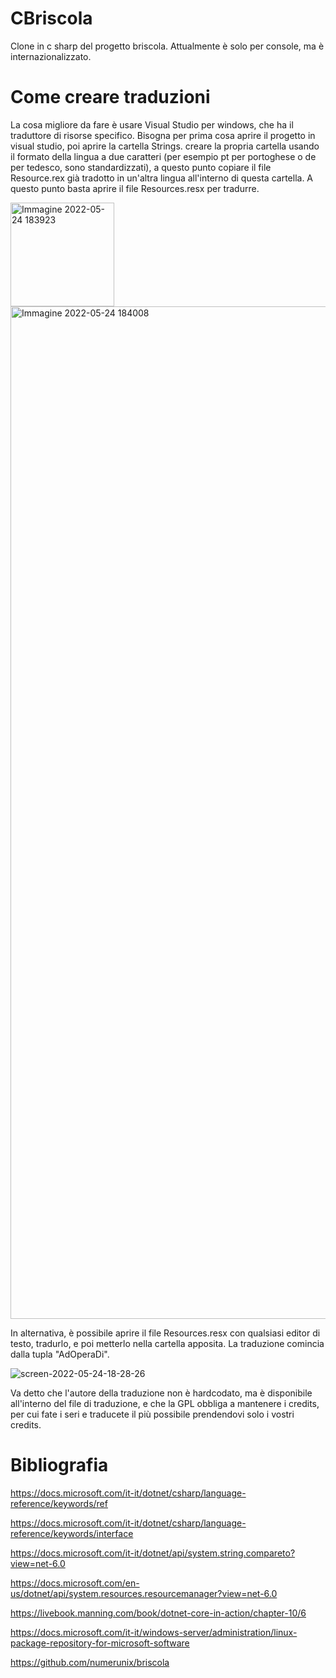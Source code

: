 # CBriscola
Clone in c sharp del progetto briscola.
Attualmente è solo per console, ma è internazionalizzato.

# Come creare traduzioni
La cosa migliore da fare è usare Visual Studio per windows, che ha il traduttore di risorse specifico.
Bisogna per prima cosa aprire il progetto in visual studio, poi aprire la cartella Strings. creare la propria cartella usando il formato della lingua a due caratteri (per esempio pt per portoghese o de per tedesco, sono standardizzati), a questo punto copiare il file Resource.rex già tradotto in un'altra lingua all'interno di questa cartella. A questo punto basta aprire il file Resources.resx per tradurre.

<img width="166" alt="Immagine 2022-05-24 183923" src="https://user-images.githubusercontent.com/49764967/170088182-ae8ebea9-ba57-4df8-a653-1b6fa29434d0.png">
<img width="1620" alt="Immagine 2022-05-24 184008" src="https://user-images.githubusercontent.com/49764967/170088188-248a572f-9de2-4270-9667-30c8eaca1cf2.png">


In alternativa, è possibile aprire il file Resources.resx con qualsiasi editor di testo, tradurlo, e poi metterlo nella cartella apposita.
La traduzione comincia dalla tupla "AdOperaDi".

![screen-2022-05-24-18-28-26](https://user-images.githubusercontent.com/49764967/170086921-99ddc6ab-753f-475a-a2eb-f913249e95bb.png)

Va detto che l'autore della traduzione non è hardcodato, ma è disponibile all'interno del file di traduzione, e che la GPL obbliga a mantenere i credits, per cui fate i seri e traducete il più possibile prendendovi solo i vostri credits.



# Bibliografia
https://docs.microsoft.com/it-it/dotnet/csharp/language-reference/keywords/ref

https://docs.microsoft.com/it-it/dotnet/csharp/language-reference/keywords/interface

https://docs.microsoft.com/it-it/dotnet/api/system.string.compareto?view=net-6.0

https://docs.microsoft.com/en-us/dotnet/api/system.resources.resourcemanager?view=net-6.0

https://livebook.manning.com/book/dotnet-core-in-action/chapter-10/6

https://docs.microsoft.com/it-it/windows-server/administration/linux-package-repository-for-microsoft-software

https://github.com/numerunix/briscola
